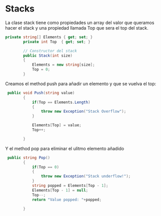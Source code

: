 # Stacks

La clase stack tiene como propiedades un array del valor que queramos hacer el stack y una propiedad llamada Top que sera el top del stack.

```c#
private string[] Elements { get; set; }
        private int Top  { get; set; }

        // Constructor del stack
        public Stack(int size)
        {
            Elements = new string[size];
            Top = 0;
        }
```

Creamos el method push para añadir un elemento y que se vuelva el top:

```c#
 public void Push(string value)
        {
            if(Top == Elements.Length)
            {
                throw new Exception("Stack Overflow");
            }

            Elements[Top] = value;
            Top++;

        }
```

Y el method pop para eliminar el ulitmo elemento añadido

```c#
 public string Pop()
        {
            if(Top == 0)
            {
                throw new Exception("Stack underflow!");
            }
            string popped = Elements[Top - 1];
            Elements[Top - 1] = null;
            Top--;
            return "Value popped: "+popped;

        }
```